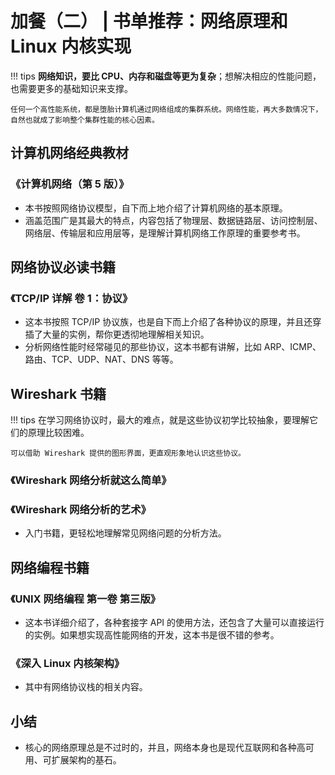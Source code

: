 # 加餐（二） | 书单推荐：网络原理和 Linux 内核实现


!!! tips
    **网络知识，要比 CPU、内存和磁盘等更为复杂**；想解决相应的性能问题，也需要更多的基础知识来支撑。

    任何一个高性能系统，都是堕胎计算机通过网络组成的集群系统。网络性能，再大多数情况下，自然也就成了影响整个集群性能的核心因素。


## 计算机网络经典教材

### 《计算机网络（第 5 版）》

- 本书按照网络协议模型，自下而上地介绍了计算机网络的基本原理。
- 涵盖范围广是其最大的特点，内容包括了物理层、数据链路层、访问控制层、网络层、传输层和应用层等，是理解计算机网络工作原理的重要参考书。

## 网络协议必读书籍

### 《TCP/IP 详解 卷 1：协议》

- 这本书按照 TCP/IP 协议族，也是自下而上介绍了各种协议的原理，并且还穿插了大量的实例，帮你更透彻地理解相关知识。
- 分析网络性能时经常碰见的那些协议，这本书都有讲解，比如 ARP、ICMP、路由、TCP、UDP、NAT、DNS 等等。

## Wireshark 书籍

!!! tips
    在学习网络协议时，最大的难点，就是这些协议初学比较抽象，要理解它们的原理比较困难。
    
    可以借助 Wireshark 提供的图形界面，更直观形象地认识这些协议。

### 《Wireshark 网络分析就这么简单》

### 《Wireshark 网络分析的艺术》

- 入门书籍，更轻松地理解常见网络问题的分析方法。

## 网络编程书籍

### 《UNIX 网络编程 第一卷 第三版》

- 这本书详细介绍了，各种套接字 API 的使用方法，还包含了大量可以直接运行的实例。如果想实现高性能网络的开发，这本书是很不错的参考。

### 《深入 Linux 内核架构》

- 其中有网络协议栈的相关内容。

## 小结

- 核心的网络原理总是不过时的，并且，网络本身也是现代互联网和各种高可用、可扩展架构的基石。

